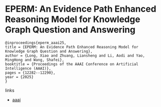 # EPERM: An Evidence Path Enhanced Reasoning Model for Knowledge Graph Question and Answering

```
@inproceedings{eperm_aaai25,
title = {EPERM: An Evidence Path Enhanced Reasoning Model for Knowledge Graph Question and Answering},
author = {Long, Xiao and Zhuang, Liansheng and Li, Aodi and Yao, MingHong and Wang, Shafei},
booktitle = {Proceedings of the AAAI Conference on Artificial Intelligence (AAAI)},
pages = {12282--12290},
year = {2025}
}
```

links
- [aaai](https://ojs.aaai.org/index.php/AAAI/article/view/33338)
